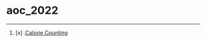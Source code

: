 # aoc_2022
___

1. [x] .[Calorie Counting](https://github.com/Horryportier/aoc_2022/blob/main/python/CalorieCounting.py)
